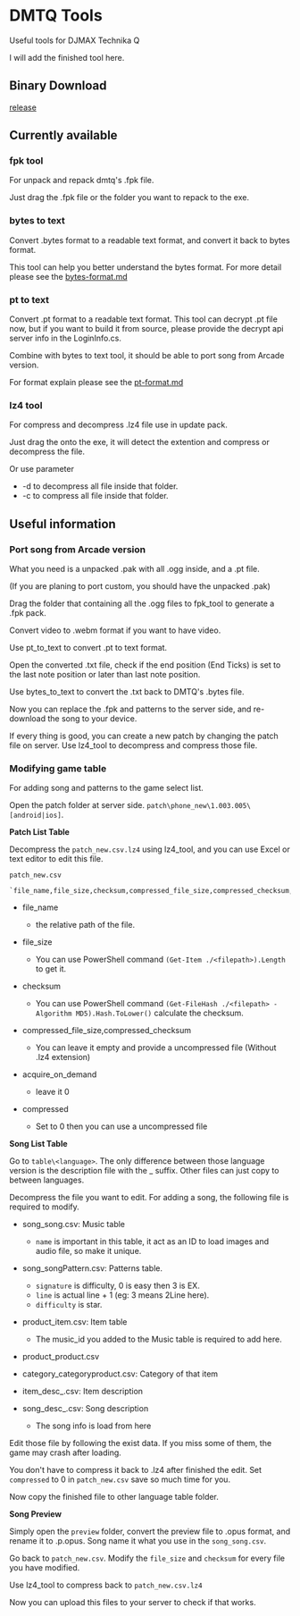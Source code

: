 # DMTQ Tools

Useful tools for DJMAX Technika Q

I will add the finished tool here.

## Binary Download

[release](https://github.com/samnyan/DMTQ-Tools/releases)

## Currently available

### fpk tool

For unpack and repack dmtq's .fpk file. 

Just drag the .fpk file or the folder you want to repack to the exe.

### bytes to text

Convert .bytes format to a readable text format, and convert it back to bytes format.

This tool can help you better understand the bytes format. For more detail please see the [bytes-format.md](bytes-format.md)

### pt to text

Convert .pt format to a readable text format. This tool can decrypt .pt file now, but if you want to build it from source, please provide the decrypt api server info in the LoginInfo.cs.

Combine with bytes to text tool, it should be able to port song from Arcade version.

For format explain please see the [pt-format.md](pt-format.md)

### lz4 tool

For compress and decompress .lz4 file use in update pack.

Just drag the onto the exe, it will detect the extention and compress or decompress the file.

Or use parameter 
* -d <folder> to decompress all file inside that folder.
* -c <folder> to compress all file inside that folder.


## Useful information

### Port song from Arcade version

What you need is a unpacked .pak with all .ogg inside, and a .pt file.

(If you are planing to port custom, you should have the unpacked .pak)

Drag the folder that containing all the .ogg files to fpk_tool to generate a .fpk pack.

Convert video to .webm format if you want to have video.

Use pt_to_text to convert .pt to text format.

Open the converted .txt file, check if the end position (End Ticks) is set to the last note position or later than last note position.

Use bytes_to_text to convert the .txt back to DMTQ's .bytes file.

Now you can replace the .fpk and patterns to the server side, and re-download the song to your device.

If every thing is good, you can create a new patch by changing the patch file on server. Use lz4_tool to decompress and compress those file.

### Modifying game table

For adding song and patterns to the game select list.

Open the patch folder at server side. `patch\phone_new\1.003.005\[android|ios]`.

**Patch List Table**

Decompress the `patch_new.csv.lz4` using lz4_tool, and you can use Excel or text editor to edit this file.

    patch_new.csv

    `file_name,file_size,checksum,compressed_file_size,compressed_checksum,acquire_on_demand,compressed,platform,tag`

* file_name
    * the relative path of the file.

* file_size
    * You can use PowerShell command `(Get-Item ./<filepath>).Length` to get it.

* checksum
    * You can use PowerShell command `(Get-FileHash ./<filepath> -Algorithm MD5).Hash.ToLower()` calculate the checksum.

* compressed_file_size,compressed_checksum
    * You can leave it empty and provide a uncompressed file (Without .lz4 extension)

* acquire_on_demand
    * leave it 0

* compressed
    * Set to 0 then you can use a uncompressed file

**Song List Table**

Go to `table\<language>`. The only difference between those language version is the description file with the _<lang> suffix. Other files can just copy to between languages.

Decompress the file you want to edit. For adding a song, the following file is required to modify.

* song_song.csv: Music table
    * `name` is important in this table, it act as an ID to load images and audio file, so make it unique.

* song_songPattern.csv: Patterns table. 
    * `signature` is difficulty, 0 is easy then 3 is EX. 
    * `line` is actual line + 1 (eg: 3 means 2Line here). 
    * `difficulty` is star.

* product_item.csv: Item table
    * The music_id you added to the Music table is required to add here.

* product_product.csv

* category_categoryproduct.csv: Category of that item

* item_desc_<lang>.csv: Item description

* song_desc_<lang>.csv: Song description
    * The song info is load from here

Edit those file by following the exist data. If you miss some of them, the game may crash after loading.


You don't have to compress it back to .lz4 after finished the edit. Set `compressed` to 0 in `patch_new.csv` save so much time for you.

Now copy the finished file to other language table folder.

**Song Preview**

Simply open the `preview` folder, convert the preview file to .opus format, and rename it to <songname>.p.opus. Song name it what you use in the `song_song.csv`.


Go back to `patch_new.csv`. Modify the `file_size` and `checksum` for every file you have modified.

Use lz4_tool to compress back to `patch_new.csv.lz4`

Now you can upload this files to your server to check if that works.